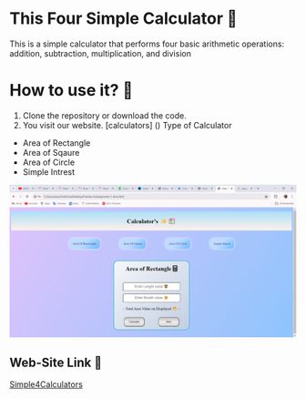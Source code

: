 # This Four Simple Calculator 🧮
This is a simple calculator that performs four basic arithmetic operations: addition, subtraction, multiplication, and division
# How to use it?  🤔
1. Clone the repository or download the code.
2. You visit our website.
[calculators]
()
Type of Calculator
- Area of Rectangle
- Area of Sqaure 
- Area of Circle
- Simple Intrest

![Four-Calculator's](Calculator.png)
## Web-Site Link 🎉
[Simple4Calculators](https://simple4calculator.netlify.app/)